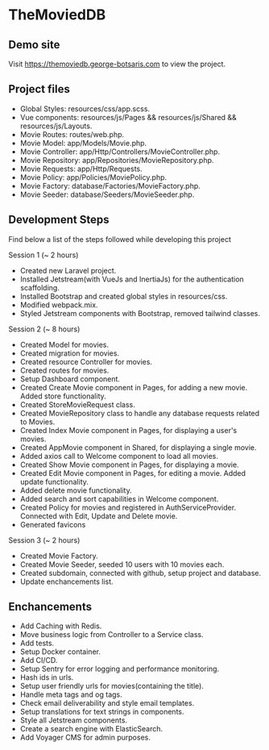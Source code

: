 # TheMoviedDB

## Demo site

Visit <a href="https://themoviedb.george-botsaris.com" target="_blank">https://themoviedb.george-botsaris.com</a> to view the project.

## Project files

-   Global Styles: resources/css/app.scss.
-   Vue components: resources/js/Pages && resources/js/Shared && resources/js/Layouts.
-   Movie Routes: routes/web.php.
-   Movie Model: app/Models/Movie.php.
-   Movie Controller: app/Http/Controllers/MovieController.php.
-   Movie Repository: app/Repositories/MovieRepository.php.
-   Movie Requests: app/Http/Requests.
-   Movie Policy: app/Policies/MoviePolicy.php.
-   Movie Factory: database/Factories/MovieFactory.php.
-   Movie Seeder: database/Seeders/MovieSeeder.php.

## Development Steps

Find below a list of the steps followed while developing this project

Session 1 (~ 2 hours)

-   Created new Laravel project.
-   Installed Jetstream(with VueJs and InertiaJs) for the authentication scaffolding.
-   Installed Bootstrap and created global styles in resources/css.
-   Modified webpack.mix.
-   Styled Jetstream components with Bootstrap, removed tailwind classes.

Session 2 (~ 8 hours)

-   Created Model for movies.
-   Created migration for movies.
-   Created resource Controller for movies.
-   Created routes for movies.
-   Setup Dashboard component.
-   Created Create Movie component in Pages, for adding a new movie. Added store functionality.
-   Created StoreMovieRequest class.
-   Created MovieRepository class to handle any database requests related to Movies.
-   Created Index Movie component in Pages, for displaying a user's movies.
-   Created AppMovie component in Shared, for displaying a single movie.
-   Added axios call to Welcome component to load all movies.
-   Created Show Movie component in Pages, for displaying a movie.
-   Created Edit Movie component in Pages, for editing a movie. Added update functionality.
-   Added delete movie functionality.
-   Added search and sort capabilities in Welcome component.
-   Created Policy for movies and registered in AuthServiceProvider. Connected with Edit, Update and Delete movie.
-   Generated favicons

Session 3 (~ 2 hours)

-   Created Movie Factory.
-   Created Movie Seeder, seeded 10 users with 10 movies each.
-   Created subdomain, connected with github, setup project and database.
-   Update enchancements list.

## Enchancements

-   Add Caching with Redis.
-   Move business logic from Controller to a Service class.
-   Add tests.
-   Setup Docker container.
-   Add CI/CD.
-   Setup Sentry for error logging and performance monitoring.
-   Hash ids in urls.
-   Setup user friendly urls for movies(containing the title).
-   Handle meta tags and og tags.
-   Check email deliverability and style email templates.
-   Setup translations for text strings in components.
-   Style all Jetstream components.
-   Create a search engine with ElasticSearch.
-   Add Voyager CMS for admin purposes.
